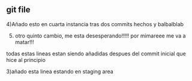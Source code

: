 ## git file

4)Añado esto en cuarta instancia tras dos commits hechos y balbalblab


5) otro quinto cambio, me esta desesperando!!!!! 
por mimareee me va a matar!!!


todas estas lineas estan siendo añadidas despues del commit
inicial que hice al principio

3)añado esta linea estando en staging area